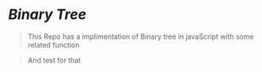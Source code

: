 # ***Binary Tree***
> This Repo has a implimentation of Binary tree in javaScript with some related function

> And test for that
